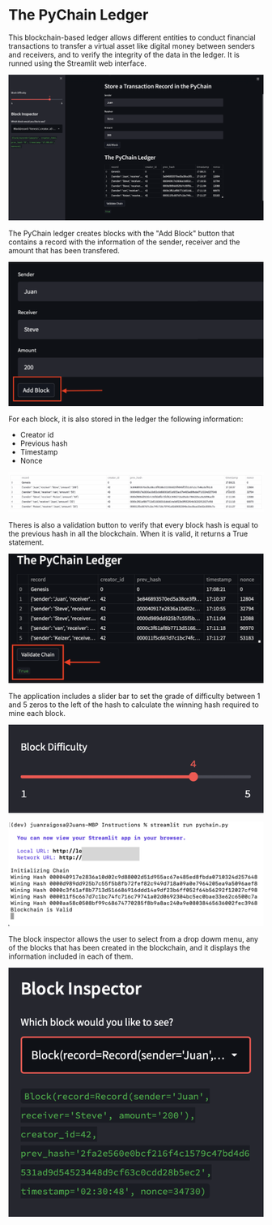 # The PyChain Ledger

This blockchain-based ledger allows different entities to conduct financial transactions to transfer a virtual asset like digital money between senders and receivers, and to verify the integrity of the data in the ledger.
It is runned using the Streamlit web interface.



![PyChain](PyChain.png)




The PyChain ledger creates blocks with the "Add Block" button  that contains a record with the information of the sender, receiver and the amount that has been transfered.



![Add blocks](add_block.png)


For each block, it is also stored in the ledger the following information: 
- Creator id 
- Previous hash
- Timestamp 
- Nonce


![Records](Records.png)


Theres is also a validation button to verify that every block hash is equal to the previous hash in all the blockchain. When it is valid, it returns a True statement.


![Validation](validate.png)


The application includes a slider bar to set the grade of difficulty between 1 and 5 zeros to the left of the hash to calculate the winning hash required to mine each block.


![Slider bar](difficulty.png)


![Winning Hash](Winning_hash.png)



The block inspector allows the user to select from a drop dowm menu, any of the blocks that has been created in the blockchain, and it displays the information included in each of them. 


![Block inspector](block_inspector.png)



